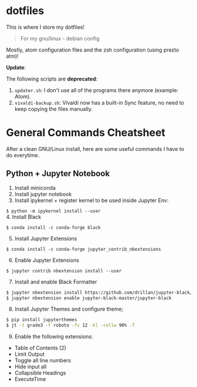 # dotfiles
This is where I store my dotfiles!
> For my gnu/linux - debian config

Mostly, atom configuration files and the zsh configuration (using prezto atm)!

**Update**:

The following scripts are **deprecated**:
1. `updater.sh`: I don't use all of the programs there anymore (example: Atom).
2. `vivaldi-backup.sh`: Vivaldi now has a built-in Sync feature, no need to keep copying the files manually.




# General Commands Cheatsheet

After a clean GNU/Linux install, here are some useful commands I have to do everytime.

## Python + Jupyter Notebook

1. Install miniconda
2. Install jupyter notebook
3. Install ipykernel + register kernel to be used inside Jupyter Env:

```$ python -m ipykernel install --user```
\
4. Install Black

```$ conda install -c conda-forge black```

5. Install Jupyter Extensions

```$ conda install -c conda-forge jupyter_contrib_nbextensions```

6. Enable Jupyter Extensions

```$ jupyter contrib nbextension install --user```

7. Install and enable Black Formatter

```bash
$ jupyter nbextension install https://github.com/drillan/jupyter-black/archive/master.zip --user
$ jupyter nbextension enable jupyter-black-master/jupyter-black 
```

8. Install Jupyter Themes and configure theme;

```bash
$ pip install jupyterthemes
$ jt -t grade3 -f roboto -fs 12 -kl -cellw 90% -T
```

9. Enable the following extensions:

- Table of Contents (2)
- Limit Output
- Toggle all line numbers
- Hide input all
- Collapsible Headings
- ExecuteTime
